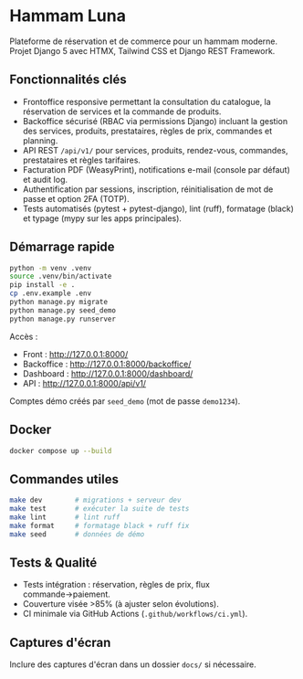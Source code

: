 # Hammam Luna

Plateforme de réservation et de commerce pour un hammam moderne. Projet Django 5 avec HTMX, Tailwind CSS et Django REST Framework.

## Fonctionnalités clés

- Frontoffice responsive permettant la consultation du catalogue, la réservation de services et la commande de produits.
- Backoffice sécurisé (RBAC via permissions Django) incluant la gestion des services, produits, prestataires, règles de prix, commandes et planning.
- API REST `/api/v1/` pour services, produits, rendez-vous, commandes, prestataires et règles tarifaires.
- Facturation PDF (WeasyPrint), notifications e-mail (console par défaut) et audit log.
- Authentification par sessions, inscription, réinitialisation de mot de passe et option 2FA (TOTP).
- Tests automatisés (pytest + pytest-django), lint (ruff), formatage (black) et typage (mypy sur les apps principales).

## Démarrage rapide

```bash
python -m venv .venv
source .venv/bin/activate
pip install -e .
cp .env.example .env
python manage.py migrate
python manage.py seed_demo
python manage.py runserver
```

Accès :
- Front : http://127.0.0.1:8000/
- Backoffice : http://127.0.0.1:8000/backoffice/
- Dashboard : http://127.0.0.1:8000/dashboard/
- API : http://127.0.0.1:8000/api/v1/

Comptes démo créés par `seed_demo` (mot de passe `demo1234`).

## Docker

```bash
docker compose up --build
```

## Commandes utiles

```bash
make dev        # migrations + serveur dev
make test       # exécuter la suite de tests
make lint       # lint ruff
make format     # formatage black + ruff fix
make seed       # données de démo
```

## Tests & Qualité

- Tests intégration : réservation, règles de prix, flux commande→paiement.
- Couverture visée >85% (à ajuster selon évolutions).
- CI minimale via GitHub Actions (`.github/workflows/ci.yml`).

## Captures d'écran

Inclure des captures d'écran dans un dossier `docs/` si nécessaire.
